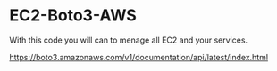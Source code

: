 # EC2-Boto3-AWS
With this code you will can to menage all EC2 and your services.

https://boto3.amazonaws.com/v1/documentation/api/latest/index.html
